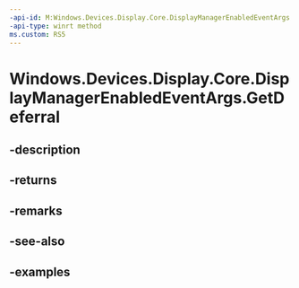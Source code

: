 ```yaml
---
-api-id: M:Windows.Devices.Display.Core.DisplayManagerEnabledEventArgs.GetDeferral
-api-type: winrt method
ms.custom: RS5
---
```


<!-- Method syntax.
public Deferral DisplayManagerEnabledEventArgs.GetDeferral()
-->

# Windows.Devices.Display.Core.DisplayManagerEnabledEventArgs.GetDeferral

## -description

## -returns

## -remarks

## -see-also

## -examples
